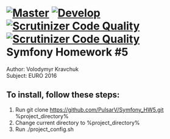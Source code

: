 [![Master](https://travis-ci.org/PulsarV/Symfony_--env=inte.svg?branch=master)](https://travis-ci.org/PulsarV/Symfony_HW5) [![Develop](https://travis-ci.org/PulsarV/Symfony_HW5.svg?branch=develop)](https://travis-ci.org/PulsarV/Symfony_HW5) [![Scrutinizer Code Quality](https://scrutinizer-ci.com/g/PulsarV/Symfony_HW5/badges/quality-score.png?b=master)](https://scrutinizer-ci.com/g/PulsarV/Symfony_HW5/?branch=master) [![Scrutinizer Code Quality](https://scrutinizer-ci.com/g/PulsarV/Symfony_HW5/badges/quality-score.png?b=develop)](https://scrutinizer-ci.com/g/PulsarV/Symfony_HW5/?branch=develop)  
Symfony Homework #5
===================

Author:  Volodymyr Kravchuk  
Subject: EURO 2016

To install, follow these steps:
-------------------------------

1. Run git clone https://github.com/PulsarV/Symfony_HW5.git %project_directory%
2. Change current directory to %project_directory%
3. Run ./project_config.sh